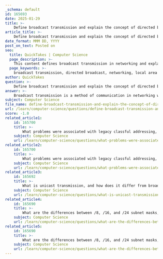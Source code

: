 ```yaml
---
_schema: default
id: 165693
date: 2025-01-29
title: >-
    Define broadcast transmission and explain the concept of directed broadcast.
article_title: >-
    Define broadcast transmission and explain the concept of directed broadcast.
date_format: MMM DD, YYYY
post_on_text: Posted on
seo:
  title: QuickTakes | Computer Science
  page_description: >-
    This content defines broadcast transmission in networking and explains the concept of directed broadcast, detailing how it targets specific subnets and discussing its implications for network performance and security.
  page_keywords: >-
    broadcast transmission, directed broadcast, networking, local area networks, LAN, subnet, broadcast address, network discovery, routers, network performance, security vulnerabilities, subnet mask
author: QuickTakes
question: >-
    Define broadcast transmission and explain the concept of directed broadcast.
answer: >-
    Broadcast transmission is a method of communication in networking where a packet is sent from one host to all hosts within a specific network segment. This type of transmission is particularly useful in local area networks (LANs) where devices need to communicate with all other devices, such as during network discovery processes or when sending out announcements.\n\n### Directed Broadcast\n\nA directed broadcast is a specific type of broadcast transmission that targets all hosts within a particular subnet. It is identified by a broadcast address that corresponds to the subnet's address. For example, if we have a subnet with the address 172.16.4.0 and a subnet mask of 255.255.255.0 (or /24), the directed broadcast address would be 172.16.4.255. When a packet is sent to this address, it is delivered to all hosts within the 172.16.4.0/24 network.\n\nIn summary, directed broadcasts are used to send messages to all devices in a specific subnet, while general broadcasts send messages to all devices in the local network. It is important to note that routers typically do not forward directed broadcasts, which helps to contain broadcast traffic within the local network segment. This containment is crucial for managing network performance and security, as excessive broadcast traffic can lead to network congestion and potential security vulnerabilities.
subject: Computer Science
file_name: define-broadcast-transmission-and-explain-the-concept-of-directed-broadcast.md
url: /learn/computer-science/questions/define-broadcast-transmission-and-explain-the-concept-of-directed-broadcast
score: -1.0
related_article1:
    id: 165700
    title: >-
        What problems were associated with legacy classful addressing, particularly regarding address blocks and wastage?
    subject: Computer Science
    url: /learn/computer-science/questions/what-problems-were-associated-with-legacy-classful-addressing-particularly-regarding-address-blocks-and-wastage
related_article2:
    id: 165700
    title: >-
        What problems were associated with legacy classful addressing, particularly regarding address blocks and wastage?
    subject: Computer Science
    url: /learn/computer-science/questions/what-problems-were-associated-with-legacy-classful-addressing-particularly-regarding-address-blocks-and-wastage
related_article3:
    id: 165692
    title: >-
        What is unicast transmission, and how does it differ from broadcast and multicast transmissions?
    subject: Computer Science
    url: /learn/computer-science/questions/what-is-unicast-transmission-and-how-does-it-differ-from-broadcast-and-multicast-transmissions
related_article4:
    id: 165690
    title: >-
        What are the differences between /8, /16, and /24 subnet masks, and what are non-natural octet boundaries?
    subject: Computer Science
    url: /learn/computer-science/questions/what-are-the-differences-between-8-16-and-24-subnet-masks-and-what-are-nonnatural-octet-boundaries
related_article5:
    id: 165690
    title: >-
        What are the differences between /8, /16, and /24 subnet masks, and what are non-natural octet boundaries?
    subject: Computer Science
    url: /learn/computer-science/questions/what-are-the-differences-between-8-16-and-24-subnet-masks-and-what-are-nonnatural-octet-boundaries
---
```


&nbsp;